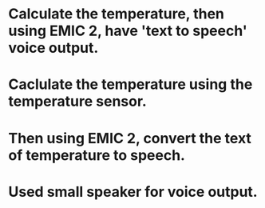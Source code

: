 
# Calculate the temperature, then using EMIC 2, have 'text to speech' voice output.

# Caclulate the temperature using the temperature sensor.
# Then using EMIC 2, convert the text of temperature to speech.
# Used small speaker for voice output.
